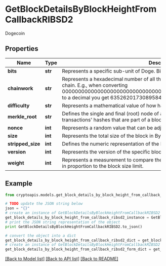 # GetBlockDetailsByBlockHeightFromCallbackRIBSD2

Dogecoin

## Properties
Name | Type | Description | Notes
------------ | ------------- | ------------- | -------------
**bits** | **str** | Represents a specific sub-unit of Doge. Bits have two-decimal precision. | 
**chainwork** | **str** | Represents a hexadecimal number of all the hashes necessary to produce the current chain. E.g., when converting 0000000000000000000000000000000000000000000086859f7a841475b236fd to a decimal you get 635262017308958427068157 hashes, or 635262 exahashes. | 
**difficulty** | **str** | Represents a mathematical value of how hard it is to find a valid hash for this block. | 
**merkle_root** | **str** | Defines the single and final (root) node of a Merkle tree. It is the combined hash of all transactions&#39; hashes that are part of a blockchain block. | 
**nonce** | **int** | Represents a random value that can be adjusted to satisfy the proof of work | 
**size** | **int** | Represents the total size of the block in Bytes. | 
**stripped_size** | **int** | Defines the numeric representation of the block size excluding the witness data. | 
**version** | **int** | Represents the version of the specific block on the blockchain. | 
**weight** | **int** | Represents a measurement to compare the size of different transactions to each other in proportion to the block size limit. | 

## Example

```python
from cryptoapis.models.get_block_details_by_block_height_from_callback_ribsd2 import GetBlockDetailsByBlockHeightFromCallbackRIBSD2

# TODO update the JSON string below
json = "{}"
# create an instance of GetBlockDetailsByBlockHeightFromCallbackRIBSD2 from a JSON string
get_block_details_by_block_height_from_callback_ribsd2_instance = GetBlockDetailsByBlockHeightFromCallbackRIBSD2.from_json(json)
# print the JSON string representation of the object
print GetBlockDetailsByBlockHeightFromCallbackRIBSD2.to_json()

# convert the object into a dict
get_block_details_by_block_height_from_callback_ribsd2_dict = get_block_details_by_block_height_from_callback_ribsd2_instance.to_dict()
# create an instance of GetBlockDetailsByBlockHeightFromCallbackRIBSD2 from a dict
get_block_details_by_block_height_from_callback_ribsd2_form_dict = get_block_details_by_block_height_from_callback_ribsd2.from_dict(get_block_details_by_block_height_from_callback_ribsd2_dict)
```
[[Back to Model list]](../README.md#documentation-for-models) [[Back to API list]](../README.md#documentation-for-api-endpoints) [[Back to README]](../README.md)


